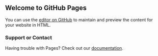 ## Welcome to GitHub Pages

You can use the [editor on GitHub](https://github.com/Pyraegea/pyraegea.github.io/edit/master/README.md) to maintain and preview the content for your website in HTML.

### Support or Contact

Having trouble with Pages? Check out our [documentation](https://help.github.com/categories/github-pages-basics/).
